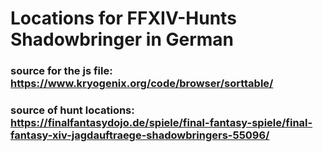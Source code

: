 # Locations for FFXIV-Hunts Shadowbringer in German


### source for the js file: https://www.kryogenix.org/code/browser/sorttable/
### source of hunt locations: https://finalfantasydojo.de/spiele/final-fantasy-spiele/final-fantasy-xiv-jagdauftraege-shadowbringers-55096/
